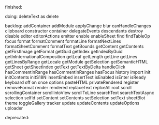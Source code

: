 finished:

doing:
deleteText as delete

backlog:
addContainer
addModule
applyChange
blur
canHandleChanges
clipboard
constructor
container
delegateEvents
descendants
destroy
disable
editor
editorActions
emitter
enable
enableSheet
find
findTableOp
focus
format
formatComment
formatLine
formatNextLines
formatSheetComment
formatText
getBounds
getContent
getContents
getFirstImage
getFormat
getGuid
getIndex
getIndexByGuid
getInInternationalComposition
getLeaf
getLength
getLine
getLines
getLinesByRange
getLocale
getModule
getSelection
getSemanticHTML
getSheet
getSheetIndex
getText
getTextByDelta
handleClick
hasCommentInRange
hasCommentInRanges
hasFocus
history
import
init
initContents
initS18N
insertEmbed
insertText
isEnabled
isEnter
isReady
keyboard
off
on
once
options
pasteHTML
privateRendered
register
removeFormat
render
rendered
replaceText
replceAll
root
scroll
scrollingContainer
scrollIntoView
scrollToLine
searchText
searchTextAsync
selection
selfId
setContent
setContents
setSelection
setText
sheetBlot
theme
toggleGallery
tracker
update
updateContents
updateOptions
uploader

deprecated:

